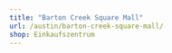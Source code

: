 ```yaml
---
title: "Barton Creek Square Mall"
url: /austin/barton-creek-square-mall/
shop: Einkaufszentrum
---
```

